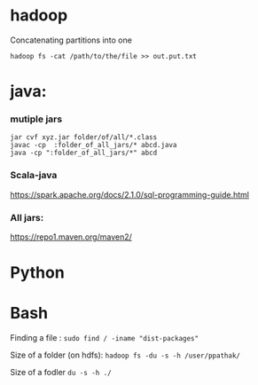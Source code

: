 # hadoop
Concatenating partitions into one
```
hadoop fs -cat /path/to/the/file >> out.put.txt
```

# java: 

### mutiple jars
```
jar cvf xyz.jar folder/of/all/*.class
javac -cp  :folder_of_all_jars/* abcd.java 
java -cp ":folder_of_all_jars/*" abcd

```
### Scala-java
https://spark.apache.org/docs/2.1.0/sql-programming-guide.html

### All jars:
https://repo1.maven.org/maven2/

# Python


# Bash
Finding a file : 
```sudo find / -iname "dist-packages"```

Size of a folder (on hdfs): 
```hadoop fs -du -s -h /user/ppathak/```

Size of a fodler 
```du -s -h ./```
